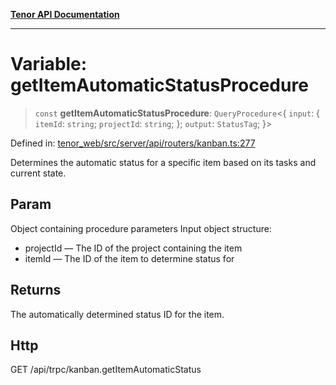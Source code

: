 [**Tenor API Documentation**](../../README.md)

***

# Variable: getItemAutomaticStatusProcedure

> `const` **getItemAutomaticStatusProcedure**: `QueryProcedure`\<\{ `input`: \{ `itemId`: `string`; `projectId`: `string`; \}; `output`: `StatusTag`; \}\>

Defined in: [tenor\_web/src/server/api/routers/kanban.ts:277](https://github.com/Apantli/Tenor/blob/293d0ddb2d5307c4150fcd161249995fd5278c7d/tenor_web/src/server/api/routers/kanban.ts#L277)

Determines the automatic status for a specific item based on its tasks and current state.

## Param

Object containing procedure parameters
Input object structure:
- projectId — The ID of the project containing the item
- itemId — The ID of the item to determine status for

## Returns

The automatically determined status ID for the item.

## Http

GET /api/trpc/kanban.getItemAutomaticStatus
